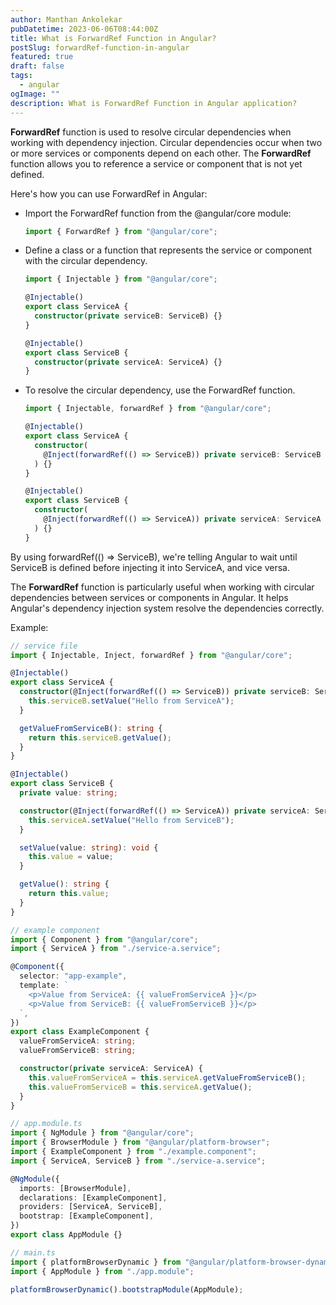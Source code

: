 ```yaml
---
author: Manthan Ankolekar
pubDatetime: 2023-06-06T08:44:00Z
title: What is ForwardRef Function in Angular?
postSlug: forwardRef-function-in-angular
featured: true
draft: false
tags:
  - angular
ogImage: ""
description: What is ForwardRef Function in Angular application?
---
```


**ForwardRef** function is used to resolve circular dependencies when working with dependency injection. Circular dependencies occur when two or more services or components depend on each other. The **ForwardRef** function allows you to reference a service or component that is not yet defined.

Here's how you can use ForwardRef in Angular:

- Import the ForwardRef function from the @angular/core module:

  ```typescript
  import { ForwardRef } from "@angular/core";
  ```

- Define a class or a function that represents the service or component with the circular dependency.

  ```typescript
  import { Injectable } from "@angular/core";

  @Injectable()
  export class ServiceA {
    constructor(private serviceB: ServiceB) {}
  }

  @Injectable()
  export class ServiceB {
    constructor(private serviceA: ServiceA) {}
  }
  ```

- To resolve the circular dependency, use the ForwardRef function.

  ```typescript
  import { Injectable, forwardRef } from "@angular/core";

  @Injectable()
  export class ServiceA {
    constructor(
      @Inject(forwardRef(() => ServiceB)) private serviceB: ServiceB
    ) {}
  }

  @Injectable()
  export class ServiceB {
    constructor(
      @Inject(forwardRef(() => ServiceA)) private serviceA: ServiceA
    ) {}
  }
  ```

By using forwardRef(() => ServiceB), we're telling Angular to wait until ServiceB is defined before injecting it into ServiceA, and vice versa.

The **ForwardRef** function is particularly useful when working with circular dependencies between services or components in Angular. It helps Angular's dependency injection system resolve the dependencies correctly.

Example:

```typescript
// service file
import { Injectable, Inject, forwardRef } from "@angular/core";

@Injectable()
export class ServiceA {
  constructor(@Inject(forwardRef(() => ServiceB)) private serviceB: ServiceB) {
    this.serviceB.setValue("Hello from ServiceA");
  }

  getValueFromServiceB(): string {
    return this.serviceB.getValue();
  }
}

@Injectable()
export class ServiceB {
  private value: string;

  constructor(@Inject(forwardRef(() => ServiceA)) private serviceA: ServiceA) {
    this.serviceA.setValue("Hello from ServiceB");
  }

  setValue(value: string): void {
    this.value = value;
  }

  getValue(): string {
    return this.value;
  }
}
```

```typescript
// example component
import { Component } from "@angular/core";
import { ServiceA } from "./service-a.service";

@Component({
  selector: "app-example",
  template: `
    <p>Value from ServiceA: {{ valueFromServiceA }}</p>
    <p>Value from ServiceB: {{ valueFromServiceB }}</p>
  `,
})
export class ExampleComponent {
  valueFromServiceA: string;
  valueFromServiceB: string;

  constructor(private serviceA: ServiceA) {
    this.valueFromServiceA = this.serviceA.getValueFromServiceB();
    this.valueFromServiceB = this.serviceA.getValue();
  }
}
```

```typescript
// app.module.ts
import { NgModule } from "@angular/core";
import { BrowserModule } from "@angular/platform-browser";
import { ExampleComponent } from "./example.component";
import { ServiceA, ServiceB } from "./service-a.service";

@NgModule({
  imports: [BrowserModule],
  declarations: [ExampleComponent],
  providers: [ServiceA, ServiceB],
  bootstrap: [ExampleComponent],
})
export class AppModule {}
```

```typescript
// main.ts
import { platformBrowserDynamic } from "@angular/platform-browser-dynamic";
import { AppModule } from "./app.module";

platformBrowserDynamic().bootstrapModule(AppModule);
```
